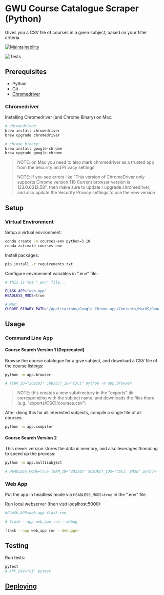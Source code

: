 # GWU Course Catalogue Scraper (Python)

Gives you a CSV file of courses in a given subject, based on your filter criteria.

[![Maintainability](https://api.codeclimate.com/v1/badges/331f73a256080399c798/maintainability)](https://codeclimate.com/github/s2t2/gwu-courses-py/maintainability)

![Tests](https://github.com/s2t2/gwu-courses-py/actions/workflows/python-app.yml/badge.svg)

## Prerequisites

  + Python
  + Git
  + [Chromedriver](https://github.com/prof-rossetti/intro-to-python/blob/main/notes/clis/chromedriver.md)

### Chromedriver

Installing Chromedriver (and Chrome Binary) on Mac:

```sh
# chromedriver:
brew install chromedriver
brew upgrade chromedriver

# chrome binary:
brew install google-chrome
brew upgrade google-chrome
```

> NOTE: on Mac you need to also mark chromedriver as a trusted app from the Security and Privacy settings
>
> NOTE: if you see errors like "This version of ChromeDriver only supports Chrome version 119 Current browser version is 123.0.6312.58", then make sure to update / upgrade chromedriver, and also update the Security Privacy settings to use the new version

## Setup

### Virtual Environment

Setup a virtual environment:

```sh
conda create -n courses-env python=3.10
conda activate courses-env
```

Install packages:

```sh
pip install -r requirements.txt
```

Configure environment variables in ".env" file:

```sh
# this is the ".env" file...

FLASK_APP="web_app"
HEADLESS_MODE=true

# Mac:
CHROME_BINARY_PATH="/Applications/Google Chrome.app/Contents/MacOS/Google Chrome"
```

## Usage

### Command Line App

#### Course Search Version 1 (Deprecated)

Browse the course catalogue for a give subject, and download a CSV file of the course listings:

```sh
python -m app.browser

# TERM_ID="202203" SUBJECT_ID="CSCI" python -m app.browser
```

> NOTE: this creates a new subdirectory in the "exports" dir corresponding with the subject name, and downloads the files there (e.g. "exports/CSCI/courses.csv")

After doing this for all interested subjects, compile a single file of all courses:

```sh
python -m app.compiler
```

#### Course Search Version 2

This newer version stores the data in memory, and also leverages threading to speed up the process:

```sh
python -m app.multisubject

# HEADLESS_MODE=true TERM_ID="202303" SUBJECT_IDS="CSCI, EMSE" python -m app.multisubject
```

### Web App

Put the app in headless mode via `HEADLESS_MODE=true` in the ".env" file.

Run local webserver (then visit localhost:5000):

```sh
#FLASK_APP=web_app flask run

# flask --app web_app run --debug

flask --app web_app run --debugger
```






## Testing

Run tests:

```sh
pytest
# APP_ENV="CI" pytest
```

## [Deploying](/DEPLOYING.md)
